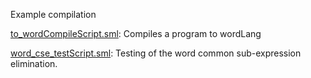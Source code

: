 Example compilation

[to_wordCompileScript.sml](to_wordCompileScript.sml):
Compiles a program to wordLang

[word_cse_testScript.sml](word_cse_testScript.sml):
Testing of the word common sub-expression elimination.
